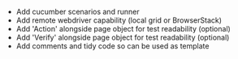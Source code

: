 * Add cucumber scenarios and runner
* Add remote webdriver capability (local grid or BrowserStack)  
* Add 'Action' alongside page object for test readability (optional)   
* Add 'Verify' alongside page object for test readability (optional)  
* Add comments and tidy code so can be used as template